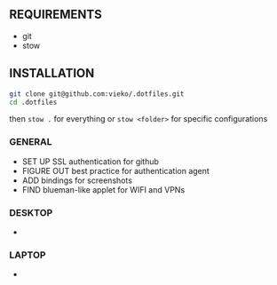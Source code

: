 ## REQUIREMENTS
- git
- stow 

## INSTALLATION
```bash
git clone git@github.com:vieko/.dotfiles.git
cd .dotfiles
```
then `stow .` for everything or `stow <folder>` for specific configurations

### GENERAL
- SET UP SSL authentication for github
- FIGURE OUT best practice for authentication agent
- ADD bindings for screenshots
- FIND blueman-like applet for WIFI and VPNs

### DESKTOP
-

### LAPTOP
-
